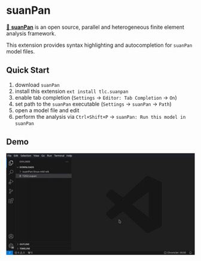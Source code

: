# suanPan

[🧮 **suanPan**](https://tlcfem.github.io/suanPan/) is an open source, parallel and heterogeneous finite element analysis framework.

This extension provides syntax highlighting and autocompletion for `suanPan` model files.

## Quick Start

1. download `suanPan`
2. install this extension `ext install tlc.suanpan`
3. enable tab completion (`Settings` -> `Editor: Tab Completion` -> `On`)
4. set path to the `suanPan` executable (`Settings` -> `suanPan` -> `Path`)
5. open a model file and edit
6. perform the analysis via `Ctrl+Shift+P` -> `suanPan: Run this model in suanPan`


## Demo

![demo](images/example.gif)
